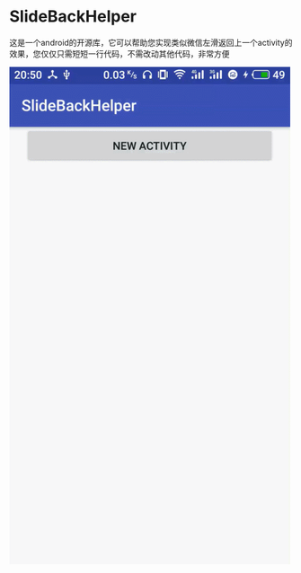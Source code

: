 # SlideBackHelper
这是一个android的开源库，它可以帮助您实现类似微信左滑返回上一个activity的效果，您仅仅只需短短一行代码，不需改动其他代码，非常方便

![示范](https://github.com/OUYANGV5/SlideBackHelper/blob/master/GIF.gif)
